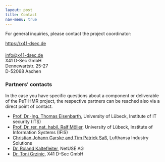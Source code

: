 ```yaml
---
layout: post
title: Contact
nav-menu: true
---
```



For general inquiries, please contact the project coordinator:

<div class=container>
	<div class=row style="margin-bottom: 20px">
		<div class="col icon fa-home" style="width: 1px">
		</div>
		<div class=col>
			<a href="https://x41-dsec.de">https://x41-dsec.de</a>
		</div>
	</div>
	<div class=row style="margin-bottom: 20px">
		<div class="col icon fa-envelope" style="width: 1px">
		</div>
		<div class=col>
			<a href="mailto:info(at)x41-dsec.de">info@x41-dsec.de</a>
		</div>
		<div class="col icon fa-envelope" style="width: 1px">
	</div>
	<div class=row style="margin-bottom: 20px">
		<div class="col icon fa-map-marker" style="width: 1px">
		</div>
		<div class=col>
			X41 D-Sec GmbH<br>
			Dennewartstr. 25-27<br>
			D-52068 Aachen
		</div>
	</div>
</div>

<h3>Partners' contacts</h3>

In the case you have specific questions about a component or deliverable of the PeT-HMR project, the respective partners can be reached also via a direct point of contact.

<ul>
<li><a href="mailto:thomas.eisenbarth(at)uni-luebeck.de">Prof. Dr.-Ing. Thomas Eisenbarth</a>, University of Lübeck, Institute of IT security (ITS)</li>
<li><a href="mailto:moeller(at)uni-luebeck.de">Prof. Dr. rer. nat. habil. Ralf Möller</a>, University of Lübeck, Institute of Information Systems (IFIS)</li>
<li><a href="maito:christian.garske(at)lhind.dlh.de;tim-patrick.sass(at)lhind.dlh.de">Christian Johann Garske and Tim Patrick Saß</a>, Lufthansa Industry Solutions</li>
<li><a href="mailto:rk(at)netuse.de">Dr. Roland Kaltefleiter</a>, NetUSE AG</li>
<li><a href="mailto:toni.grzinic(at)x41-dsec.de">Dr. Toni Grzinic</a>, X41 D-Sec GmbH</li>
</ul>
